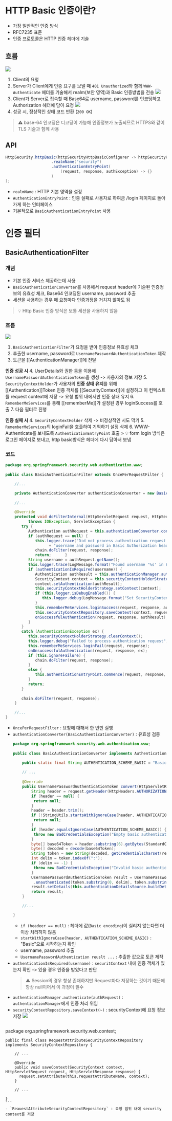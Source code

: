 # HTTP Basic 인증이란?
- 가장 일반적인 인증 방식
- RFC7235 표준
- 인증 프로토콜은 HTTP 인증 헤더에 기술
## 흐름
![](https://i.imgur.com/x7S9Map.png)
1. Client의 요청
2. Server가 Client에게 인증 요구를 보낼 때 `401 Unauthorized`와 함께 `WWW-Authenticate` 헤더를 기술해서 realm(보안 영역)과 Basic 인증방법을 전송
	![](https://i.imgur.com/GwWbC8j.png)
3. Client가 Server로 접속할 때 Base64로 username, password를 인코딩하고 Authorization 헤더에 담아 요청
	![](https://i.imgur.com/zGCBmtP.png)
4. 성공 시, 정상적인 상태 코드 반환 (`200 OK`)

> ⚠️ base-64 인코딩은 디코딩이 가능해 인증정보가 노출되므로 HTTPS와 같이 TLS 기술과 함께 사용
## API
```java
HttpSecurity.httpBasic(httpSecurityHttpBasicConfigurer -> httpSecurityHttpBasicConfigurer
					.realmName("security")
					.authenticationEntryPoint(
						(request, response, authException) -> {}
					)
);
```
- `realmName` : HTTP 기본 영역을 설정
- `AuthenticationEntryPoint` : 인증 실패로 사용자로 하여금 /login 페이지로 돌아가게 하는 인터페이스
- 기본적으로 `BasicAuthenticationEntryPoint` 사용
# 인증 필터
## BasicAuthenticationFilter
### 개념
- 기본 인증 서비스 제공하는데 사용
- `BasicAuthenticationConverter`를 사용해서 request header에 기술된 인증정보의 유효성 체크, Base64 인코딩된 username, password 추출
- 세션을 사용하는 경우 매 요청마다 인증과정을 거치지 않아도 됨
> 💡 Http Basic 인증 방식은 보통 세션을 사용하지 않음
### 흐름
![](https://i.imgur.com/JW3BCO0.png)
1. `BasicAuthenticationFilter`가 요청을 받아 인증정보 유효성 체크
2. 추출한 username, password로 `UsernamePasswordAuthenticationToken` 제작
3. 토큰을 [[AuthenticationManager]]에 전달

**인증 성공 시**
4. UserDetails와 권한 등을 이용해 `UsernamePasswordAuthenticationToken`을 생성 -> 사용자의 정보 저장
5. `SecurityContextHolder`가 사용자의 **인증 상태 유지**를 위해 [[Authentication]]Token 인증 객체를 [[SecurityContext]]에 설정하고 이 컨텍스트를 request context에 저장 -> 요청 범위 내에서만 인증 상태 유지
6. `RememberMeServices`를 통해 [[rememberMe]]가 설정된 경우 loginSuccess를 호출
7. 다음 필터로 진행

**인증 실패 시**
4. `SecurityContextHolder` 삭제 -> 비정상적인 시도 막기
5. `RememberMeServices`의 loginFail을 호출하여 기억하기 설정 삭제
6. WWW-Authenticate를 보내도록 `AuthenticationEntryPoint` 호출
	> 💡 form login 방식은 로그인 페이지로 보내고, http basic방식은 헤더에 다시 담아서 보냄
### 코드
```java
package org.springframework.security.web.authentication.www;  
  
public class BasicAuthenticationFilter extends OncePerRequestFilter {  

	//...

	private AuthenticationConverter authenticationConverter = new BasicAuthenticationConverter();
	
	//...

	@Override  
	protected void doFilterInternal(HttpServletRequest request, HttpServletResponse response, FilterChain chain)  
	      throws IOException, ServletException {  
	   try {  
	      Authentication authRequest = this.authenticationConverter.convert(request);  
	      if (authRequest == null) {  
	         this.logger.trace("Did not process authentication request since failed to find "  
	               + "username and password in Basic Authorization header");  
	         chain.doFilter(request, response);  
	         return;      }  
	      String username = authRequest.getName();  
	      this.logger.trace(LogMessage.format("Found username '%s' in Basic Authorization header", username));  
	      if (authenticationIsRequired(username)) {  
	         Authentication authResult = this.authenticationManager.authenticate(authRequest);  
	         SecurityContext context = this.securityContextHolderStrategy.createEmptyContext();  
	         context.setAuthentication(authResult);  
	         this.securityContextHolderStrategy.setContext(context);  
	         if (this.logger.isDebugEnabled()) {  
	            this.logger.debug(LogMessage.format("Set SecurityContextHolder to %s", authResult));  
	         }  
	         this.rememberMeServices.loginSuccess(request, response, authResult);  
	         this.securityContextRepository.saveContext(context, request, response);  
	         onSuccessfulAuthentication(request, response, authResult);  
	      }  
	   }  
	   catch (AuthenticationException ex) {  
	      this.securityContextHolderStrategy.clearContext();  
	      this.logger.debug("Failed to process authentication request", ex);  
	      this.rememberMeServices.loginFail(request, response);  
	      onUnsuccessfulAuthentication(request, response, ex);  
	      if (this.ignoreFailure) {  
	         chain.doFilter(request, response);  
	      }  
	      else {  
	         this.authenticationEntryPoint.commence(request, response, ex);  
	      }  
	      return;  
	   }  
	  
	   chain.doFilter(request, response);  
	}

	//...
}
```
- `OncePerRequestFilter` : 요청에 대해서 한 번만 실행
- `authenticationConverter(BasicAuthenticationConverter)` : 유효성 검증
	```java
	package org.springframework.security.web.authentication.www;  
	  
	public class BasicAuthenticationConverter implements AuthenticationConverter {  
	
		public static final String AUTHENTICATION_SCHEME_BASIC = "Basic";
	  
		// ...
		
		@Override  
		public UsernamePasswordAuthenticationToken convert(HttpServletRequest request) {  
			String header = request.getHeader(HttpHeaders.AUTHORIZATION);  
			if (header == null) {  
			 return null;  
			}  
			header = header.trim();  
			if (!StringUtils.startsWithIgnoreCase(header, AUTHENTICATION_SCHEME_BASIC)) {  
			 return null;  
			}  
			if (header.equalsIgnoreCase(AUTHENTICATION_SCHEME_BASIC)) {  
			 throw new BadCredentialsException("Empty basic authentication token");  
			}  
			byte[] base64Token = header.substring(6).getBytes(StandardCharsets.UTF_8);  
			byte[] decoded = decode(base64Token);  
			String token = new String(decoded, getCredentialsCharset(request));  
			int delim = token.indexOf(":");  
			if (delim == -1) {  
			 throw new BadCredentialsException("Invalid basic authentication token");  
			}  
			UsernamePasswordAuthenticationToken result = UsernamePasswordAuthenticationToken  
			 .unauthenticated(token.substring(0, delim), token.substring(delim + 1));  
			result.setDetails(this.authenticationDetailsSource.buildDetails(request));  
			return result;  
		}  
	
		//...
	
	}
	```
	- `if (headeer == null)` : 헤더에 값(`Basic encoding`)이 실리지 않는다면 더 이상 처리하지 않음
	- `startWithIgnoreCase(header, AUTHENTICATION_SCHEME_BASIC)` : "Basic"으로 시작하는지 확인
	- username, password 추출
	- `UsernamePasswordAuthentication reuslt ...` : 추출한 값으로 토큰 제작
-  `authenticationIsRequired(username)` : `securitContext` 내에 인증 객체가 있는지 확인 -> 있을 경우 인증을 받았다고 판단
	> ⚠️ Session의 경우 항상 존재하지만 Request마다 저장하는 것이기 때문에 항상 null이어서 이 과정이 필수
- `authenticationManager.authenticate(authRequest)` : `authenticationManager`에게 인증 처리 위임
- `securityContextRepository.saveContext(~)` : securityContext에 요청 정보 저장
	![](https://i.imgur.com/68eO7EF.png)
	```java
package org.springframework.security.web.context;  
  
	public final class RequestAttributeSecurityContextRepository implements SecurityContextRepository {  
	
		// ...
		
		@Override  
		public void saveContext(SecurityContext context, HttpServletRequest request, HttpServletResponse response) {  
		  request.setAttribute(this.requestAttributeName, context);  
		}  
		
		// ...
		
	}
	```
	- `ReauestAttributeSecurityContextRepository` : 요청 범위 내에 security context를 저장